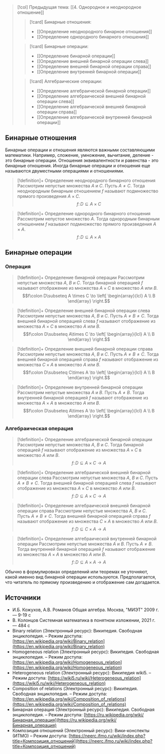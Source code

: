 > [!col] Предыдущая тема: [[4. Однородное и неоднородное отношение]]
>> [!card] Бинарные отношения:
>> * [[Определение неоднородного бинарное отношения]]
>> * [[Определение однородного бинарного отношения]]
>
>> [!card] Бинарные операции:
>>* [[Определение бинарной операции]]
>>* [[Определение внешней бинарной операции слева]]
>>* [[Определение внешней бинарной операции справа]]
>>* [[Определение внутренней бинарной операции]]
>
>> [!card] Алгебраические операции:
>>* [[Определение aлгебраической бинарной операции]]
>>* [[Определение aлгебраической внешней бинарной операции слева]]
>>* [[Определение aлгебраической внешней бинарной операции справа]]
>>* [[Определение aлгебраической внутренней бинарной операции]]
## Бинарные отношения
Бинарные операции и отношения являются важными составляющими математики. Например, сложение, умножение, вычитание, деление - это бинарные операции. Отношения эквивалентности и равенства - это бинарные отношения. Иногда бинарные операции и отношения еще называются двуместными операциями и отношениями.  

> [!definition]+ Определение неоднородного бинарного отношения
> Рассмотрим непустые множества $A$ и $C$. Пусть $A \not= C$. Тогда неоднородным бинарным отношением $f$ называют подмножество прямого произведения $A\times C$. 
> $$f\colon D\subseteq A \times C$$

> [!definition]+ Определение однородного бинарного отношения
> Рассмотрим непустое множество $A$. Тогда однородным бинарным отношением $f$ называют подмножество прямого произведения $A\times A$. 
> $$f\colon D\subseteq A\times A$$

## Бинарные операции
### Операция
> [!definition]+ Определение бинарной операции
> Рассмотрим непустые множества $A$, $B$ и $C$. Тогда бинарной операцией $f$ называют отображение из множества $A\times C$ в множество $A$ или $B$.
> $$f\colon D\subseteq A \times C \to \left[ \begin{array}{lcl} A \\ B \end{array} \right.$$

> [!definition]+ Определение внешней бинарной операции слева
> Рассмотрим непустые множества $A$, $B$ и $C$. Пусть $A \not = В \not = C$. Тогда внешней бинарной операцией слева $f$ называют отображение из множества $A\times C$ в множество $A$ или $B$.
> $$f\colon D\subseteq A\times C \to \left[ \begin{array}{lcl} A \\ B \end{array} \right.$$

> [!definition]+ Определение внешней бинарной операции справа
> Рассмотрим непустые множества $A$, $B$ и $C$. Пусть $A \not = В \not = C$. Тогда внешней бинарной операцией справа $f$ называют отображение из множества $C\times A$ в множество $A$ или $B$.
> $$f\colon D\subseteq C\times A \to \left[ \begin{array}{lcl} A \\ B \end{array} \right.$$

> [!definition]+ Определение внутренней бинарной операции
> Рассмотрим непустые множества $A$ и $B$. Пусть $A \not = В$. Тогда внутренней бинарной операцией $f$ называют отображение из множества $A\times A$ в множество $A$ или $B$.
> $$f\colon D\subseteq A\times A \to \left[ \begin{array}{lcl} A \\ B \end{array} \right.$$

### Алгебраическая операция
> [!definition]+ Определение aлгебраической бинарной операции
> Рассмотрим непустые множества $A$, $B$ и $C$. Тогда бинарной операцией $f$ называют отображение из множества $A\times C$ в множество $A$ или $B$.
> $$f\colon D\subseteq A \times C \to A$$

> [!definition]+ Определение aлгебраической внешней бинарной операции слева
> Рассмотрим непустые множества $A$, $B$ и $C$. Пусть $A \not = В \not = C$. Тогда внешней бинарной операцией слева $f$ называют отображение из множества $A\times C$ в множество $A$ или $B$.
> $$f\colon D\subseteq A\times C \to A$$

> [!definition]+ Определение aлгебраической внешней бинарной операции справа
> Рассмотрим непустые множества $A$, $B$ и $C$. Пусть $A \not = В \not = C$. Тогда внешней бинарной операцией справа $f$ называют отображение из множества $C\times A$ в множество $A$ или $B$.
> $$f\colon D\subseteq C\times A \to A$$

> [!definition]+ Определение aлгебраической внутренней бинарной операции
> Рассмотрим непустые множества $A$ и $B$. Пусть $A \not = В$. Тогда внутренней бинарной операцией $f$ называют отображение из множества $A\times A$ в множество $A$ или $B$.
> $$f\colon D\subseteq A\times A \to A$$

Обычно в формулировках определений или теоремах не уточняют, какой именно вид бинарной операции используются. Предполагается, что читатель по прямому произведению и отображение сам догадается.   

## Источники
* И.Б. Кожухов, А.В. Романов Общая алгебра. Москва, "МИЭТ" 2009 г. — 9-19 с
* В. Колонцов Системная математика в понятном изложении, 2021 г. — 484 с
* Binary relation (Электронный ресурс): Википедия. Свободная энциклопедия. – Режим доступа: [https://en.wikipedia.org/wiki/Binary_relation](https://en.wikipedia.org/wiki/Binary_relation)
* Homogeneous relation (Электронный ресурс): Википедия. Свободная энциклопедия. – Режим доступа: [https://en.wikipedia.org/wiki/Homogeneous_relation](https://en.wikipedia.org/wiki/Homogeneous_relation)
* Heterogeneous relation (Электронный ресурс): Википедия wiki5. – Режим доступа: [https://wiki5.ru/wiki/Heterogeneous_relation](https://wiki5.ru/wiki/Heterogeneous_relation)
* Composition of relations (Электронный ресурс): Википедия. Свободная энциклопедия. – Режим доступа: [https://en.wikipedia.org/wiki/Composition_of_relations](https://en.wikipedia.org/wiki/Composition_of_relations)
* Бинарная операция (Электронный ресурс): Википедия. Свободная энциклопедия. – Режим доступа: [https://ru.wikipedia.org/wiki/Бинарная_операция](https://ru.wikipedia.org/wiki/Бинарная_операция)
* Композиция отношений (Электронный ресурс): Вики-конспекты (ИТМО) – Режим доступа: [https://neerc.ifmo.ru/wiki/index.php?title=Композиция_отношений](https://neerc.ifmo.ru/wiki/index.php?title=Композиция_отношений)